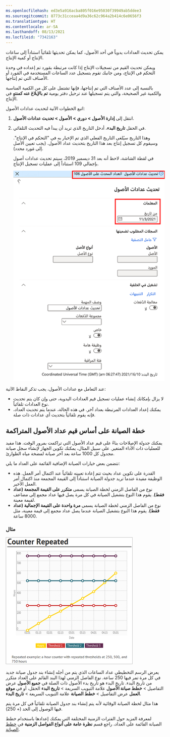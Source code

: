 ```yaml
---
ms.openlocfilehash: ed3e5a916acba805f016e95030f39949ab5ddee3
ms.sourcegitcommit: 8773c31cceaa4d9a36c62c964a2b414c6e0656f3
ms.translationtype: HT
ms.contentlocale: ar-SA
ms.lasthandoff: 08/13/2021
ms.locfileid: "7342163"
---
```

يمكن تحديث العدادات يدوياً في أحد الأصول، كما يمكن تحديثها تلقائياً استناداً إلى ساعات الإنتاج أو كمية الإنتاج. 

ويمكن تحديث القيم من تسجيلات الإنتاج إذا كانت مرتبطة بمَورد تم إعداده في وحدة التحكم في الإنتاج، ومن جانبك تقوم بتسجيل عدد الساعات المستخدمة في المَورد أو الأصناف التي تم إنتاجها. 

بالنسبة إلى عدد الأصناف التي تم إنتاجها، فإنها تشتمل على كل من الكمية المناسبة والكمية غير الصحيحة، والتي يتم تسجيلها عند ترحيل دفتر يومية **تم بالإبلاغ عنه كمنتهٍ** في الإنتاج. 

اتبع الخطوات الآتية لتحديث عدادات الأصول:

1.  انتقل إلى **إدارة الأصول > دوري > الأصول > تحديث عدادات الأصول**.
2.  في الحقل **تاريخ البدء**، أدخل التاريخ الذي تريد أن يبدأ فيه التحديث التلقائي. 

    وهذا التاريخ سيُلغي التاريخ الفعلي الذي تم الإخبار به في "التحكم في الإنتاج". وسيقوم كل تسجيل إنتاج بعد هذا التاريخ بتحديث عداد الأصول. (يجب تعيين الأصل إلى مَورد محدد).

    في لقطة الشاشة، لاحظ أنه بعد 31 ديسمبر 2019، سيتم تحديث عدادات أصول بإجمالي 109 استناداً إلى عمليات تسجيل الإنتاج.
 
    ![لقطة شاشة لصفحة تحديث عدادات الأصول مع تمييز المعلمات الخاصة بها.](../media/update-asset-counters-ssm.png)

عند التعامل مع عدادات الأصول، يجب تذكر النقاط الآتية:

- لا يزال بإمكانك إنشاء عمليات تسجيل قيم العدادات اليدوية، حتى وإن كان يتم تحديث نوع العدادات تلقائياً. 
- يمكنك إعداد العدادات المرتبطة بعداد آخر. في هذه الحالة، عندما يتم تحديث العداد، فإنه يقوم تلقائياً بتحديث أي عدادات ذات صلة. 

## <a name="plan-maintenance-based-on-accumulated-asset-counter-values"></a>خطة الصيانة على أساس قيم عداد الأصول المتراكمة
يمكنك جدولة الإصلاحات بناءً على قيم عداد الأصول التي تراكمت بمرور الوقت. هذا مفيد للعمليات ذات الأداء المتغير. على سبيل المثال، يمكنك تكوين الجهاز لإنشاء سجل صيانة مجدول كل 1000 ساعة بعد آخر صيانة لمضخة مياه الطوارئ.

تتضمن بعض خيارات الصيانة الإضافية القائمة على العداد ما يلي:

- القدرة على تكوين عداد بحيث تتم إعادة تعيينه تلقائياً عند اكتمال أمر العمل. هذه الوظيفة مفيدة عندما تريد جدولة الصيانة استناداً إلى القيمة المجمعة منذ اكتمال أمر العمل الأخير.
- نوع من الفاصل الزمني لخطة الصيانة يسمى **متكرر على القيمة المجمعة (عداد فقط)**. يقوم هذا النوع بتشغيل الصيانة في كل مرة يصل فيها عداد مجمع إلى مضاعف لقيمة معينة. 
- نوع من الفاصل الزمني لخطة الصيانة يسمى **مرة واحدة على القيمة الإجمالية (عداد فقط)**. يقوم هذا النوع بتشغيل الصيانة عندما يصل عداد مجمع إلى قيمة معينة، مثل 8000 ساعة.

### <a name="example"></a>مثال

![عداد ساعات يقوم بشكل دوري بإنشاء بنود جدول الصيانة.](../media/counters-ss.png)

يعرض الرسم التخطيطي عداد الساعات الذي يتم من أجله إنشاء بند جدول صيانة جديد في كل مرة تمر فيها 250 ساعة. نوع الفاصل الزمني لهذا البند القائم على العداد متكرر من تاريخ البدء. تاريخ البدء هو تاريخ بدء الأصول ذات الصلة في **جميع الأصول** عرض التفاصيل > **خطط صيانة الأصول** علامة التبويب السريعة > **تاريخ البدء** الحقل، أو في **موقع العمل** عرض التفاصيل > **خطط الصيانة** علامة التبويب السريعة > **تاريخ البدء**. 

هذا مثال لخطة الصيانة الوقائية لأنه يتم إنشاء بند جدول الصيانة تلقائياً في كل مرة يتم فيها الوصول إلى الحد (+ 250).

لمعرفة المزيد حول الفترات الزمنية المختلفة التي يمكنك إعدادها باستخدام خطط الصيانة القائمة على العداد، راجع قسم **نظرة عامة على أنواع الفواصل الزمنية** في [خطط الصيانة](/dynamics365/supply-chain/asset-management/preventive-and-reactive-maintenance/maintenance-plans?azure-portal=true#interval-types-overview).
